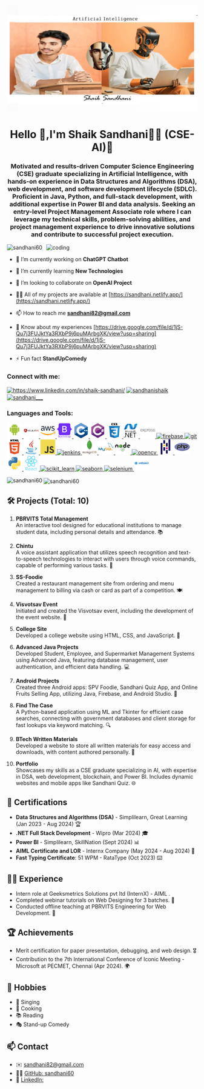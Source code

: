 ![logo](https://github.com/sandhani60/sandhani60/blob/main/ai.jpg)
<h1 align="center">Hello 👋,I'm Shaik Sandhani🧑‍🎓 (CSE-AI)🤖 </h1>
<h3 align="center">Motivated and results-driven Computer Science Engineering (CSE) graduate specializing in Artificial Intelligence, with hands-on experience in Data Structures and Algorithms (DSA), web development, and software development lifecycle (SDLC). Proficient in Java, Python, and full-stack development, with additional expertise in Power BI and data analysis. Seeking an entry-level Project Management Associate role where I can leverage my technical skills, problem-solving abilities, and project management experience to drive innovative solutions and contribute to successful project execution.</h3>
<img align="right" alt="coding" width="400" src="https://user-images.githubusercontent.com/55389276/140866485-8fb1c876-9a8f-4d6a-98dc-08c4981eaf70.gif">
<p align="left"> <img src="https://komarev.com/ghpvc/?username=sandhani60&label=Profile%20views&color=0e75b6&style=flat" alt="sandhani60" /> </p>

- 🔭 I’m currently working on **ChatGPT Chatbot**

- 🌱 I’m currently learning **New Technologies**

- 👯 I’m looking to collaborate on **OpenAI Project**

- 👨‍💻 All of my projects are available at [https://sandhani.netlify.app/](https://sandhani.netlify.app/)

- 📫 How to reach me **sandhani82@gmail.com**

- 📄 Know about my experiences [https://drive.google.com/file/d/1jS-Qu7j3FUJktYa3RXbP9j6puMArbgXK/view?usp=sharing](https://drive.google.com/file/d/1jS-Qu7j3FUJktYa3RXbP9j6puMArbgXK/view?usp=sharing)

- ⚡ Fun fact **StandUpComedy**

<h3 align="left">Connect with me:</h3>
<p align="left">
<a href="https://linkedin.com/in/https://www.linkedin.com/in/shaik-sandhani/" target="blank"><img align="center" src="https://raw.githubusercontent.com/rahuldkjain/github-profile-readme-generator/master/src/images/icons/Social/linked-in-alt.svg" alt="https://www.linkedin.com/in/shaik-sandhani/" height="30" width="40" /></a>
<a href="https://kaggle.com/sandhanishaik" target="blank"><img align="center" src="https://raw.githubusercontent.com/rahuldkjain/github-profile-readme-generator/master/src/images/icons/Social/kaggle.svg" alt="sandhanishaik" height="30" width="40" /></a>
<a href="https://instagram.com/sandhani___" target="blank"><img align="center" src="https://raw.githubusercontent.com/rahuldkjain/github-profile-readme-generator/master/src/images/icons/Social/instagram.svg" alt="sandhani___" height="30" width="40" /></a>
</p>

<h3 align="left">Languages and Tools:</h3>
<p align="left"> <a href="https://developer.android.com" target="_blank" rel="noreferrer"> <img src="https://raw.githubusercontent.com/devicons/devicon/master/icons/android/android-original-wordmark.svg" alt="android" width="40" height="40"/> </a> <a href="https://angular.io" target="_blank" rel="noreferrer"> <img src="https://raw.githubusercontent.com/devicons/devicon/master/icons/angularjs/angularjs-original-wordmark.svg" alt="angularjs" width="40" height="40"/> </a> <a href="https://aws.amazon.com" target="_blank" rel="noreferrer"> <img src="https://raw.githubusercontent.com/devicons/devicon/master/icons/amazonwebservices/amazonwebservices-original-wordmark.svg" alt="aws" width="40" height="40"/> </a> <a href="https://getbootstrap.com" target="_blank" rel="noreferrer"> <img src="https://raw.githubusercontent.com/devicons/devicon/master/icons/bootstrap/bootstrap-plain-wordmark.svg" alt="bootstrap" width="40" height="40"/> </a> <a href="https://www.w3schools.com/cpp/" target="_blank" rel="noreferrer"> <img src="https://raw.githubusercontent.com/devicons/devicon/master/icons/cplusplus/cplusplus-original.svg" alt="cplusplus" width="40" height="40"/> </a> <a href="https://www.w3schools.com/cs/" target="_blank" rel="noreferrer"> <img src="https://raw.githubusercontent.com/devicons/devicon/master/icons/csharp/csharp-original.svg" alt="csharp" width="40" height="40"/> </a> <a href="https://www.w3schools.com/css/" target="_blank" rel="noreferrer"> <img src="https://raw.githubusercontent.com/devicons/devicon/master/icons/css3/css3-original-wordmark.svg" alt="css3" width="40" height="40"/> </a> <a href="https://dotnet.microsoft.com/" target="_blank" rel="noreferrer"> <img src="https://raw.githubusercontent.com/devicons/devicon/master/icons/dot-net/dot-net-original-wordmark.svg" alt="dotnet" width="40" height="40"/> </a> <a href="https://expressjs.com" target="_blank" rel="noreferrer"> <img src="https://raw.githubusercontent.com/devicons/devicon/master/icons/express/express-original-wordmark.svg" alt="express" width="40" height="40"/> </a> <a href="https://firebase.google.com/" target="_blank" rel="noreferrer"> <img src="https://www.vectorlogo.zone/logos/firebase/firebase-icon.svg" alt="firebase" width="40" height="40"/> </a> <a href="https://git-scm.com/" target="_blank" rel="noreferrer"> <img src="https://www.vectorlogo.zone/logos/git-scm/git-scm-icon.svg" alt="git" width="40" height="40"/> </a> <a href="https://www.w3.org/html/" target="_blank" rel="noreferrer"> <img src="https://raw.githubusercontent.com/devicons/devicon/master/icons/html5/html5-original-wordmark.svg" alt="html5" width="40" height="40"/> </a> <a href="https://www.java.com" target="_blank" rel="noreferrer"> <img src="https://raw.githubusercontent.com/devicons/devicon/master/icons/java/java-original.svg" alt="java" width="40" height="40"/> </a> <a href="https://developer.mozilla.org/en-US/docs/Web/JavaScript" target="_blank" rel="noreferrer"> <img src="https://raw.githubusercontent.com/devicons/devicon/master/icons/javascript/javascript-original.svg" alt="javascript" width="40" height="40"/> </a> <a href="https://www.jenkins.io" target="_blank" rel="noreferrer"> <img src="https://www.vectorlogo.zone/logos/jenkins/jenkins-icon.svg" alt="jenkins" width="40" height="40"/> </a> <a href="https://www.mongodb.com/" target="_blank" rel="noreferrer"> <img src="https://raw.githubusercontent.com/devicons/devicon/master/icons/mongodb/mongodb-original-wordmark.svg" alt="mongodb" width="40" height="40"/> </a> <a href="https://www.mysql.com/" target="_blank" rel="noreferrer"> <img src="https://raw.githubusercontent.com/devicons/devicon/master/icons/mysql/mysql-original-wordmark.svg" alt="mysql" width="40" height="40"/> </a> <a href="https://nodejs.org" target="_blank" rel="noreferrer"> <img src="https://raw.githubusercontent.com/devicons/devicon/master/icons/nodejs/nodejs-original-wordmark.svg" alt="nodejs" width="40" height="40"/> </a> <a href="https://opencv.org/" target="_blank" rel="noreferrer"> <img src="https://www.vectorlogo.zone/logos/opencv/opencv-icon.svg" alt="opencv" width="40" height="40"/> </a> <a href="https://pandas.pydata.org/" target="_blank" rel="noreferrer"> <img src="https://raw.githubusercontent.com/devicons/devicon/2ae2a900d2f041da66e950e4d48052658d850630/icons/pandas/pandas-original.svg" alt="pandas" width="40" height="40"/> </a> <a href="https://www.php.net" target="_blank" rel="noreferrer"> <img src="https://raw.githubusercontent.com/devicons/devicon/master/icons/php/php-original.svg" alt="php" width="40" height="40"/> </a> <a href="https://www.python.org" target="_blank" rel="noreferrer"> <img src="https://raw.githubusercontent.com/devicons/devicon/master/icons/python/python-original.svg" alt="python" width="40" height="40"/> </a> <a href="https://reactjs.org/" target="_blank" rel="noreferrer"> <img src="https://raw.githubusercontent.com/devicons/devicon/master/icons/react/react-original-wordmark.svg" alt="react" width="40" height="40"/> </a> <a href="https://scikit-learn.org/" target="_blank" rel="noreferrer"> <img src="https://upload.wikimedia.org/wikipedia/commons/0/05/Scikit_learn_logo_small.svg" alt="scikit_learn" width="40" height="40"/> </a> <a href="https://seaborn.pydata.org/" target="_blank" rel="noreferrer"> <img src="https://seaborn.pydata.org/_images/logo-mark-lightbg.svg" alt="seaborn" width="40" height="40"/> </a> <a href="https://www.selenium.dev" target="_blank" rel="noreferrer"> <img src="https://raw.githubusercontent.com/detain/svg-logos/780f25886640cef088af994181646db2f6b1a3f8/svg/selenium-logo.svg" alt="selenium" width="40" height="40"/> </a> <a href="https://webpack.js.org" target="_blank" rel="noreferrer"> <img src="https://raw.githubusercontent.com/devicons/devicon/d00d0969292a6569d45b06d3f350f463a0107b0d/icons/webpack/webpack-original-wordmark.svg" alt="webpack" width="40" height="40"/> </a> </p>

<p><img align="left" src="https://github-readme-stats.vercel.app/api/top-langs?username=sandhani60&show_icons=true&locale=en&layout=compact" alt="sandhani60" /></p>

<p>&nbsp;<img align="center" src="https://github-readme-stats.vercel.app/api?username=sandhani60&show_icons=true&locale=en" alt="sandhani60" /></p>


## 🛠️ Projects (Total: 10)
1. **PBRVITS Total Management**  
   An interactive tool designed for educational institutions to manage student data, including personal details and attendance. 📚  
 
   

2. **Chintu**  
   A voice assistant application that utilizes speech recognition and text-to-speech technologies to interact with users through voice commands, capable of performing various tasks. 🎤  
   
   

3. **SS-Foodie**  
   Created a restaurant management site from ordering and menu management to billing via cash or card as part of a competition. 🍽️  
   

4. **Visvotsav Event**  
   Initiated and created the Visvotsav event, including the development of the event website. 🎉  
  

5. **College Site**  
   Developed a college website using HTML, CSS, and JavaScript. 🏫  
  

6. **Advanced Java Projects**  
   Developed Student, Employee, and Supermarket Management Systems using Advanced Java, featuring database management, user authentication, and efficient data handling. 💻  
  

7. **Android Projects**  
   Created three Android apps: SPV Foodie, Sandhani Quiz App, and Online Fruits Selling App, utilizing Java, Firebase, and Android Studio. 📱  
   

8. **Find The Case**  
   A Python-based application using ML and Tkinter for efficient case searches, connecting with government databases and client storage for fast lookups via keyword matching. 🔍  
 

9. **BTech Written Materials**  
   Developed a website to store all written materials for easy access and downloads, with content authored personally. 📖  
   

10. **Portfolio**  
   Showcases my skills as a CSE graduate specializing in AI, with expertise in DSA, web development, blockchain, and Power BI. Includes dynamic websites and mobile apps like Sandhani Quiz. 🌐  
   
## 📜 Certifications
- **Data Structures and Algorithms (DSA)** - Simplilearn, Great Learning (Jan 2023 - Aug 2024) 🏆
- **.NET Full Stack Development** - Wipro (Mar 2024) 🎓
- **Power BI** - Simplilearn, SkillNation (Sept 2024) 📊
- **AIML Certificate and LOR** - Internx Company (May 2024 - Aug 2024) 📜
- **Fast Typing Certificate**: 51 WPM - RataType (Oct 2023) ⌨️

## 👨‍🏫 Experience
- Intern role at Geeksmetrics Solutions pvt ltd (InternX) - AIML .
- Completed webinar tutorials on Web Designing for 3 batches. 📖
- Conducted offline teaching at PBRVITS Engineering for Web Development. 🏫

## 🏆 Achievements
- Merit certification for paper presentation, debugging, and web design. 🎖️
- Contribution to the 7th International Conference of Iconic Meeting - Microsoft at PECMET, Chennai (Apr 2024). 🌍

## 🎉 Hobbies
- 🎤 Singing
- 🍳 Cooking
- 📚 Reading
- 🎭 Stand-up Comedy

## 📫 Contact
- ✉️ [sandhani82@gmail.com](mailto:sandhani82@gmail.com)
- 👩‍💻 [GitHub: sandhani60](https://github.com/sandhani60)
- 🔗 [LinkedIn:](https://www.linkedin.com/in/shaik-sandhani/)
